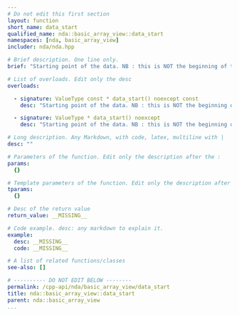 ```yaml
---
# Do not edit this first section
layout: function
short_name: data_start
qualified_name: nda::basic_array_view::data_start
namespaces: [nda, basic_array_view]
includer: nda/nda.hpp

# Brief description. One line only.
brief: "Starting point of the data. NB : this is NOT the beginning of the memory block for a view in general"

# List of overloads. Edit only the desc
overloads:

  - signature: ValueType const * data_start() noexcept const
    desc: "Starting point of the data. NB : this is NOT the beginning of the memory block for a view in general"

  - signature: ValueType * data_start() noexcept
    desc: "Starting point of the data. NB : this is NOT the beginning of the memory block for a view in general"

# Long description. Any Markdown, with code, latex, multiline with |
desc: ""

# Parameters of the function. Edit only the description after the :
params:
  {}

# Template parameters of the function. Edit only the description after the :
tparams:
  {}

# Desc of the return value
return_value: __MISSING__

# Code example. desc: any markdown to explain it.
example:
  desc: __MISSING__
  code: __MISSING__

# A list of related functions/classes
see-also: []

# ---------- DO NOT EDIT BELOW --------
permalink: /cpp-api/nda/basic_array_view/data_start
title: nda::basic_array_view::data_start
parent: nda::basic_array_view
...
```


